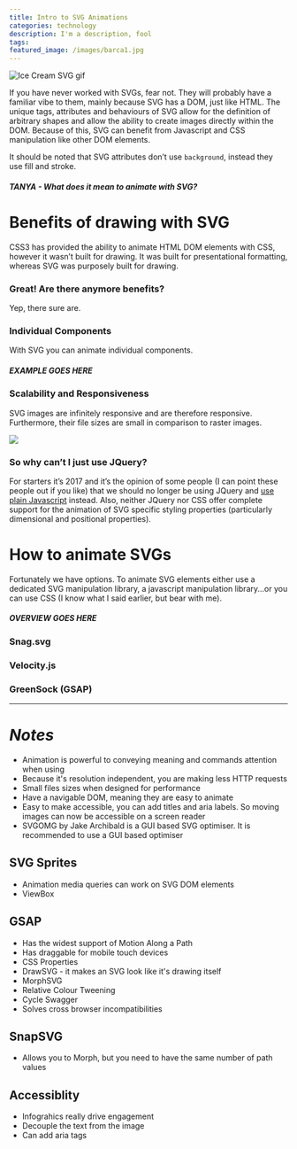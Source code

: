 ```yaml
---
title: Intro to SVG Animations
categories: technology
description: I'm a description, fool
tags:
featured_image: /images/barca1.jpg
---
```


![Ice Cream SVG gif](https://cdn-images-1.medium.com/max/800/1*7niSaqGN_IwJcwHbsqxHAQ.gif)

If you have never worked with SVGs, fear not. They will probably have a familiar vibe to them, mainly because SVG has a DOM, just like HTML. The unique tags, attributes and behaviours of SVG allow for the definition of arbitrary shapes and allow the ability to create images directly within the DOM. Because of this, SVG can benefit from Javascript and CSS manipulation like other DOM elements.  

It should be noted that SVG attributes don’t use `background`, instead they use fill and stroke.

##### _TANYA - What does it mean to animate with SVG?_

# Benefits of drawing with SVG
CSS3 has provided the ability to animate HTML DOM elements with CSS, however it wasn’t built for drawing. It was built for presentational formatting, whereas SVG was purposely built for drawing.

### Great! Are there anymore benefits?
Yep, there sure are.

### Individual Components
With SVG you can animate individual components.

##### EXAMPLE GOES HERE

### Scalability and Responsiveness
SVG images are infinitely responsive and are therefore responsive. Furthermore, their file sizes are small in comparison to raster images.

![](https://cdn-images-1.medium.com/max/800/0*9kjCwkCs_CIlJO9k.gif)

### So why can’t I just use JQuery?
For starters it’s 2017 and it’s the opinion of some people (I can point these people out if you like) that we should no longer be using JQuery and [use plain Javascript](http://lennydevelops.com/javascript/shouldnt-use-jquery-plain-javascript) instead. Also, neither JQuery nor CSS offer complete support for the animation of SVG specific styling properties (particularly dimensional and positional properties).

# How to animate SVGs
Fortunately we have options. To animate SVG elements either use a dedicated SVG manipulation library, a javascript manipulation library...or you can use CSS (I know what I said earlier, but bear with me).

##### _OVERVIEW GOES HERE_

### Snag.svg
### Velocity.js
### GreenSock (GSAP)
---

# _Notes_
- Animation is powerful to conveying meaning and commands attention when using
- Because it's resolution independent, you are making less HTTP requests
- Small files sizes when designed for performance
- Have a navigable DOM, meaning they are easy to animate
- Easy to make accessible, you can add titles and aria labels. So moving images can now be accessible on a screen reader
- SVGOMG by Jake Archibald is a GUI based SVG optimiser. It is recommended to use a GUI based optimiser

## SVG Sprites
- Animation media queries can work on SVG DOM elements
- ViewBox

## GSAP
- Has the widest support of Motion Along a Path
- Has draggable for mobile touch devices
- CSS Properties
- DrawSVG - it makes an SVG look like it's drawing itself
- MorphSVG
- Relative Colour Tweening
- Cycle Swagger
- Solves cross browser incompatibilities

## SnapSVG
- Allows you to Morph, but you need to have the same number of path values

## Accessiblity
- Infograhics really drive engagement
- Decouple the text from the image
- Can add aria tags

